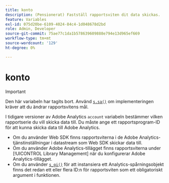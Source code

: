 ```yaml
---
title: konto
description: (Pensionerat) Fastställ rapportsviten dit data skickas.
feature: Variables
exl-id: 075d20be-6109-4024-84c4-1d048678d2bd
role: Admin, Developer
source-git-commit: 75ae77c1da1b578639609888e794e13d965ef669
workflow-type: tm+mt
source-wordcount: '129'
ht-degree: 0%

---
```


# konto

>[!IMPORTANT]
>
>Den här variabeln har tagits bort. Använd [`s.sa()`](../functions/sa-method.md) om implementeringen kräver att du ändrar rapportsvitens mål.

I tidigare versioner av Adobe Analytics `account` variabeln bestämmer vilken rapportserie du vill skicka data till. Du måste ange ett rapportsprogram-ID för att kunna skicka data till Adobe Analytics.

* Om du använder Web SDK finns rapportsviterna i de Adobe Analytics-tjänstinställningar i datastream som Web SDK skickar data till.
* Om du använder Adobe Analytics-tillägget finns rapportsviterna under [!UICONTROL Library Management] när du konfigurerar Adobe Analytics-tillägget.
* Om du använder [`s_gi()`](../functions/s-gi.md) för att instansiera ett Analytics-spårningsobjekt finns det redan ett eller flera ID:n för rapportsviten som ett obligatoriskt argument i funktionen.
